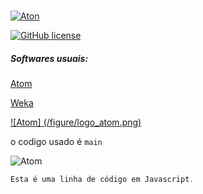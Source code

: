 <h1>  </h1>



[![Aton](https://img.shields.io/badge/-Aton-green)](https://atom.io/)

[![GitHub license](https://img.shields.io/badge/license-MIT-blue.svg)](https://github.com/OgliariNatan/Template-UNOPAR/blob/main/LICENSE)




</p>
<h5> Softwares usuais: </h5><p>
<a href="https://atom.io/">Atom</a> <br/>

<a href="https://www.cs.waikato.ac.nz/ml/index.html">Weka</a> <br/>

[![Atom] (/figure/logo_atom.png)](https://atom.io/)

o codigo usado é `main`

![Atom]("figure/logo_atom")


</p>

~~~javascript
Esta é uma linha de código em Javascript.
~~~
